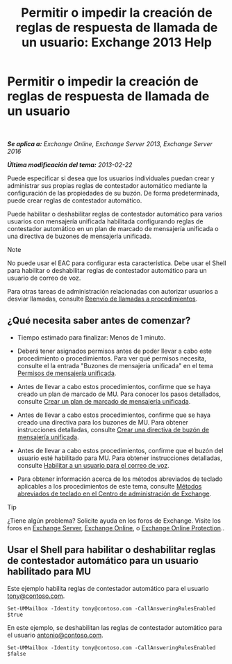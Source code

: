 ﻿---
title: 'Permitir o impedir la creación de reglas de respuesta de llamada de un usuario: Exchange 2013 Help'
TOCTitle: Permitir o impedir la creación de reglas de respuesta de llamada de un usuario
ms:assetid: 81863440-8b21-4523-bdab-6a2311889a0d
ms:mtpsurl: https://technet.microsoft.com/es-es/library/Dd298097(v=EXCHG.150)
ms:contentKeyID: 50556835
ms.date: 05/22/2018
mtps_version: v=EXCHG.150
ms.translationtype: MT
---

# Permitir o impedir la creación de reglas de respuesta de llamada de un usuario

 

_**Se aplica a:** Exchange Online, Exchange Server 2013, Exchange Server 2016_

_**Última modificación del tema:** 2013-02-22_

Puede especificar si desea que los usuarios individuales puedan crear y administrar sus propias reglas de contestador automático mediante la configuración de las propiedades de su buzón. De forma predeterminada, puede crear reglas de contestador automático.

Puede habilitar o deshabilitar reglas de contestador automático para varios usuarios con mensajería unificada habilitada configurando reglas de contestador automático en un plan de marcado de mensajería unificada o una directiva de buzones de mensajería unificada.


> [!NOTE]
> No puede usar el EAC para configurar esta característica. Debe usar el Shell para habilitar o deshabilitar reglas de contestador automático para un usuario de correo de voz.



Para otras tareas de administración relacionadas con autorizar usuarios a desviar llamadas, consulte [Reenvío de llamadas a procedimientos](forwarding-calls-procedures-exchange-2013-help.md).

## ¿Qué necesita saber antes de comenzar?

  - Tiempo estimado para finalizar: Menos de 1 minuto.

  - Deberá tener asignados permisos antes de poder llevar a cabo este procedimiento o procedimientos. Para ver qué permisos necesita, consulte el la entrada "Buzones de mensajería unificada" en el tema [Permisos de mensajería unificada](unified-messaging-permissions-exchange-2013-help.md).

  - Antes de llevar a cabo estos procedimientos, confirme que se haya creado un plan de marcado de MU. Para conocer los pasos detallados, consulte [Crear un plan de marcado de mensajería unificada](create-a-um-dial-plan-exchange-2013-help.md).

  - Antes de llevar a cabo estos procedimientos, confirme que se haya creado una directiva para los buzones de MU. Para obtener instrucciones detalladas, consulte [Crear una directiva de buzón de mensajería unificada](create-a-um-mailbox-policy-exchange-2013-help.md).

  - Antes de llevar a cabo estos procedimientos, confirme que el buzón del usuario esté habilitado para MU. Para obtener instrucciones detalladas, consulte [Habilitar a un usuario para el correo de voz](enable-a-user-for-voice-mail-exchange-2013-help.md).

  - Para obtener información acerca de los métodos abreviados de teclado aplicables a los procedimientos de este tema, consulte [Métodos abreviados de teclado en el Centro de administración de Exchange](keyboard-shortcuts-in-the-exchange-admin-center-exchange-online-protection-help.md).


> [!TIP]
> ¿Tiene algún problema? Solicite ayuda en los foros de Exchange. Visite los foros en <A href="https://go.microsoft.com/fwlink/p/?linkid=60612">Exchange Server</A>, <A href="https://go.microsoft.com/fwlink/p/?linkid=267542">Exchange Online</A>, o <A href="https://go.microsoft.com/fwlink/p/?linkid=285351">Exchange Online Protection</A>..



## Usar el Shell para habilitar o deshabilitar reglas de contestador automático para un usuario habilitado para MU

Este ejemplo habilita reglas de contestador automático para el usuario tony@contoso.com.

    Set-UMMailbox -Identity tony@contoso.com -CallAnsweringRulesEnabled $true

En este ejemplo, se deshabilitan las reglas de contestador automático para el usuario antonio@contoso.com.

    Set-UMMailbox -Identity tony@contoso.com -CallAnsweringRulesEnabled $false

